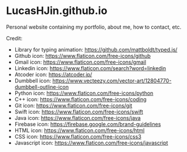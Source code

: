# LucasHJin.github.io
Personal website containing my portfolio, about me, how to contact, etc.

Credit:
- Library for typing animation: https://github.com/mattboldt/typed.js/
- Github icon: https://www.flaticon.com/free-icons/github
- Gmail icon: https://www.flaticon.com/free-icons/gmail
- Linkedin icon: https://www.flaticon.com/search?word=linkedin
- Atcoder icon: https://atcoder.jp/
- Dumbbell icon: https://www.vecteezy.com/vector-art/12804770-dumbbell-outline-icon
- Python icon: https://www.flaticon.com/free-icons/python
- C++ icon: https://www.flaticon.com/free-icons/coding
- Git icon: https://www.flaticon.com/free-icons/git
- Swift icon: https://www.flaticon.com/free-icons/swift
- Java icon: https://www.flaticon.com/free-icons/java
- Firebase icon: https://firebase.google.com/brand-guidelines
- HTML icon: https://www.flaticon.com/free-icons/html
- CSS icon: https://www.flaticon.com/free-icons/css3
- Javascript icon: https://www.flaticon.com/free-icons/javascript
